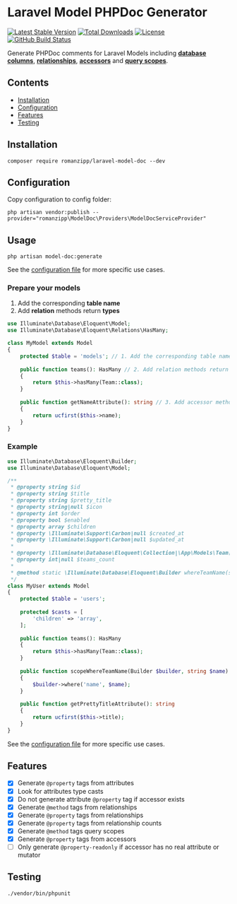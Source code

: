 # Laravel Model PHPDoc Generator

[![Latest Stable Version](https://img.shields.io/packagist/v/romanzipp/Laravel-Model-Doc.svg?style=flat-square)](https://packagist.org/packages/romanzipp/laravel-model-doc)
[![Total Downloads](https://img.shields.io/packagist/dt/romanzipp/Laravel-Model-Doc.svg?style=flat-square)](https://packagist.org/packages/romanzipp/laravel-model-doc)
[![License](https://img.shields.io/packagist/l/romanzipp/Laravel-Model-Doc.svg?style=flat-square)](https://packagist.org/packages/romanzipp/laravel-model-doc)
[![GitHub Build Status](https://img.shields.io/github/workflow/status/romanzipp/Laravel-Model-Doc/Tests?style=flat-square)](https://github.com/romanzipp/Laravel-Model-Doc/actions)

Generate PHPDoc comments for Laravel Models including [**database columns**](https://laravel.com/docs/8.x/eloquent), [**relationships**](https://laravel.com/docs/8.x/eloquent-relationships), [**accessors**](https://laravel.com/docs/8.x/eloquent-mutators#accessors-and-mutators) and [**query scopes**](https://laravel.com/docs/8.x/eloquent#query-scopes).

## Contents

- [Installation](#installation)
- [Configuration](#configuration)
- [Features](#features)
- [Testing](#testing)

## Installation

```
composer require romanzipp/laravel-model-doc --dev
```

## Configuration

Copy configuration to config folder:

```
php artisan vendor:publish --provider="romanzipp\ModelDoc\Providers\ModelDocServiceProvider"
```

## Usage

```
php artisan model-doc:generate
```

See the [configuration file](config/model-doc.php) for more specific use cases.

### Prepare your models

1. Add the corresponding **table name**
2. Add **relation** methods return **types** 

```php
use Illuminate\Database\Eloquent\Model;
use Illuminate\Database\Eloquent\Relations\HasMany;

class MyModel extends Model
{
    protected $table = 'models'; // 1. Add the corresponding table name
    
    public function teams(): HasMany // 2. Add relation methods return types
    {
        return $this->hasMany(Team::class);
    }
    
    public function getNameAttribute(): string // 3. Add accessor methods return types
    {
        return ucfirst($this->name);
    }
}
```

### Example

```php
use Illuminate\Database\Eloquent\Builder;
use Illuminate\Database\Eloquent\Model;

/**
 * @property string $id
 * @property string $title
 * @property string $pretty_title
 * @property string|null $icon
 * @property int $order
 * @property bool $enabled
 * @property array $children
 * @property \Illuminate\Support\Carbon|null $created_at
 * @property \Illuminate\Support\Carbon|null $updated_at
 * 
 * @property \Illuminate\Database\Eloquent\Collection|\App\Models\Team[] $teams
 * @property int|null $teams_count
 * 
 * @method static \Illuminate\Database\Eloquent\Builder whereTeamName(string $name)
 */
class MyUser extends Model
{
    protected $table = 'users';
    
    protected $casts = [
        'children' => 'array',
    ];
    
    public function teams(): HasMany
    {
        return $this->hasMany(Team::class);
    }
    
    public function scopeWhereTeamName(Builder $builder, string $name)
    {
        $builder->where('name', $name);
    }
    
    public function getPrettyTitleAttribute(): string
    {
        return ucfirst($this->title);
    }
}
```

See the [configuration file](config/model-doc.php) for more specific use cases.

## Features

- [x] Generate `@property` tags from attributes
- [x] Look for attributes type casts
- [x] Do not generate attribute `@property` tag if accessor exists
- [x] Generate `@method` tags from relationships
- [x] Generate `@property` tags from relationships
- [x] Generate `@property` tags from relationship counts
- [x] Generate `@method` tags query scopes
- [x] Generate `@property` tags from accessors
- [ ] Only generate `@property-readonly` if accessor has no real attribute or mutator

## Testing

```
./vendor/bin/phpunit
```
